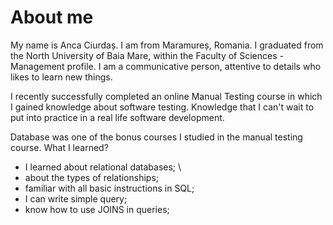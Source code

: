 # About me
My name is Anca Ciurdaș. I am from Maramureș, Romania. I graduated from the North University of Baia Mare, within the Faculty of Sciences - Management profile.
I am a communicative person, attentive to details who likes to learn new things.

I recently successfully completed an online Manual Testing course in which I gained knowledge about software testing. Knowledge that I can't wait to put into practice in a real life software development.

Database was one of the bonus courses I studied in the manual testing course.
What I learned?
- I learned about relational databases; \
- about the types of relationships; 
- familiar with all basic instructions in SQL; 
- I can write simple query; 
- know how to use JOINS in queries;